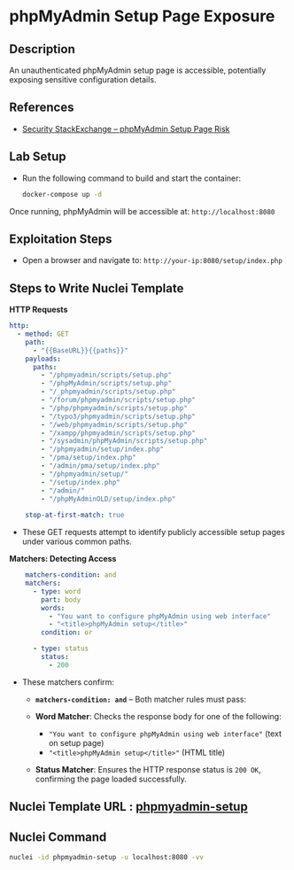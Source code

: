 # phpMyAdmin Setup Page Exposure

## Description  

An unauthenticated phpMyAdmin setup page is accessible, potentially exposing sensitive configuration details.

## References

- [Security StackExchange – phpMyAdmin Setup Page Risk](https://security.stackexchange.com/questions/137876/does-phpmyadmin-setup-index-php-present-a-security-risk)

## Lab Setup

- Run the following command to build and start the container:

  ```bash
  docker-compose up -d
  ```
Once running, phpMyAdmin will be accessible at: `http://localhost:8080`

## Exploitation Steps
- Open a browser and navigate to: `http://your-ip:8080/setup/index.php`


## Steps to Write Nuclei Template  


**HTTP Requests**
```yaml
http:
  - method: GET
    path:
      - "{{BaseURL}}{{paths}}"
    payloads:
      paths:
        - "/phpmyadmin/scripts/setup.php"
        - "/phpMyAdmin/scripts/setup.php"
        - "/_phpmyadmin/scripts/setup.php"
        - "/forum/phpmyadmin/scripts/setup.php"
        - "/php/phpmyadmin/scripts/setup.php"
        - "/typo3/phpmyadmin/scripts/setup.php"
        - "/web/phpmyadmin/scripts/setup.php"
        - "/xampp/phpmyadmin/scripts/setup.php"
        - "/sysadmin/phpMyAdmin/scripts/setup.php"
        - "/phpmyadmin/setup/index.php"
        - "/pma/setup/index.php"
        - "/admin/pma/setup/index.php"
        - "/phpmyadmin/setup/"
        - "/setup/index.php"
        - "/admin/"
        - "/phpMyAdminOLD/setup/index.php"
    
    stop-at-first-match: true
```
- These GET requests attempt to identify publicly accessible setup pages under various common paths.

**Matchers: Detecting Access**
```yaml
    matchers-condition: and
    matchers:
      - type: word
        part: body
        words:
          - "You want to configure phpMyAdmin using web interface"
          - "<title>phpMyAdmin setup</title>"
        condition: or

      - type: status
        status:
          - 200
```

- These matchers confirm:
  * **`matchers-condition: and`** – Both matcher rules must pass:

  * **Word Matcher**: Checks the response body for one of the following:

    * `"You want to configure phpMyAdmin using web interface"` (text on setup page)
    * `"<title>phpMyAdmin setup</title>"` (HTML title)
  * **Status Matcher**: Ensures the HTTP response status is `200 OK`, confirming the page loaded successfully.

## Nuclei Template URL : [phpmyadmin-setup](https://github.com/projectdiscovery/nuclei-templates/blob/main/http/misconfiguration/phpmyadmin/phpmyadmin-setup.yaml)

## Nuclei Command

```bash
nuclei -id phpmyadmin-setup -u localhost:8080 -vv
```
